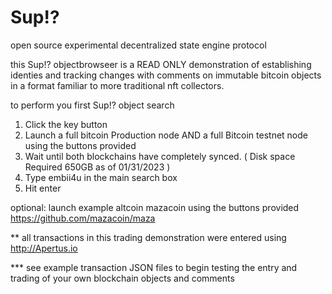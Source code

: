 # Sup!? 
open source experimental decentralized state engine protocol

this Sup!? objectbrowseer is a READ ONLY demonstration of establishing identies and tracking changes with comments on immutable bitcoin objects in a format familiar to more traditional nft collectors.


to perform you first Sup!? object search

1. Click the key button
2. Launch a full bitcoin Production node AND a full Bitcoin testnet node using the buttons provided
3. Wait until both blockchains have completely synced.  ( Disk space Required 650GB as of 01/31/2023 )
4. Type embii4u in the main search box
5. Hit enter


optional:
launch example altcoin mazacoin using the buttons provided   https://github.com/mazacoin/maza


** all transactions in this trading demonstration were entered using   http://Apertus.io 

*** see example transaction JSON files to begin testing the entry and trading of your own blockchain objects and comments
